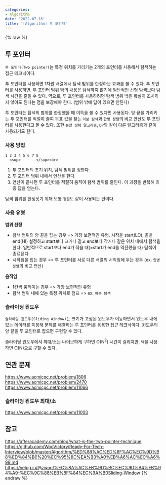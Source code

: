 ```yaml
---
categories:
- Algorithm
date: '2022-07-16'
title: '[Algorithm] 투 포인터'
---
```


{% raw %}
##  투 포인터
`투 포인터(Two pointer)`는 특정 위치를 가리키는 2개의 포인터를 사용해서 탐색하는 접근 테크닉이다.

투 포인터를 사용하면 1차원 배열에서 탐색 범위를 한정하는 효과를 볼 수 있다. 투 포인터를 사용하면, 투 포인터 범위 밖의 내용은 탐색하지 않기에 일반적인 선형 탐색보다 탐색 시간을 줄일 수 있다. 역으로, 투 포인터를 사용하려면 탐색 범위 밖은 확실히 조사하지 않아도 된다는 점을 보장해야 한다. (범위 밖에 답이 있으면 안된다)

투 포인터는 탐색의 범위를 한정했을 때 이득을 볼 수 있다면 사용된다. 양 끝을 가리키는 투 포인터를 적절히 줄여 목표 값을 찾는 `이분 탐색`과 `합병 정렬`의 비교 연산도 투 포인터를 사용한다고 볼 수 있다. 또한 `분할 정복 알고리즘`, `DP`와 같이 다른 알고리즘과 같이 사용되기도 한다.

### 사용 방법
```
1 2 3 4 5 6 7 8
  <sup>       </sup><br>
```
1. 투 포인터의 초기 위치, 탐색 범위를 정한다.
2. 투 포인터 범위 내에서 연산을 한다.
3. 연산이 끝나면 투 포인터를 적절히 움직여 탐색 범위를 줄인다. 이 과정을 반복해 최종 답을 얻는다.

탐색 범위를 한정짓기 위해 보통 `정렬`도 같이 사용되는 편이다.

### 사용 유형
**범위 선정**
- 탐색 범위의 양 끝을 잡는 경우 => 가장 보편적인 유형. 시작을 start(LO), 끝을 end(HI) 설정하고 start보다 크거나 같고 end보다 작거나 같은 위치 내에서 탐색을 한다. 일반적으로 start보다 end가 작을 때(=start가 end를 역전했을 때) 탐색이 종료된다.<br>
- 시작점을 잡는 경우 => 투 포인터를 서로 다른 배열의 시작점에 두는 경우 (ex. `합병 정렬`의 비교 연산)<br>

**움직임**
- 1칸씩 움직이는 경우 => 가장 보편적인 유형<br>
- 탐색 범위 내에 있는 특정 위치로 점프 => ex. `이분 탐색`<br>

### 슬라이딩 윈도우
`슬라이딩 윈도우(Sliding Window)`는 크기가 고정된 윈도우가 이동하면서 윈도우 내에 있는 데이터를 이용해 문제를 해결하는 투 포인터를 응용한 접근 테크닉이다. 윈도우의 양 끝을 투 포인터로 잡으면 구현할 수 있다.

슬라이딩 윈도우에서 최대/소는 나이브하게 구하면 O(N<sup>2</sup>) 시간이 걸리지만, `덱`을 사용하면 O(N)으로 구할 수 있다.

## 연관 문제
https://www.acmicpc.net/problem/1806
https://www.acmicpc.net/problem/2470
https://www.acmicpc.net/problem/11066

### 슬라이딩 윈도우 최대/소
https://www.acmicpc.net/problem/11003

## 참고
https://afteracademy.com/blog/what-is-the-two-pointer-technique
https://github.com/WooVictory/Ready-For-Tech-Interview/blob/master/Algorithm/%ED%88%AC%ED%8F%AC%EC%9D%B8%ED%84%B0%20%EC%95%8C%EA%B3%A0%EB%A6%AC%EC%A6%98.md
https://velog.io/@zwon/%EC%8A%AC%EB%9D%BC%EC%9D%B4%EB%94%A9-%EC%9C%88%EB%8F%84%EC%9A%B0Sliding-Window
{% endraw %}